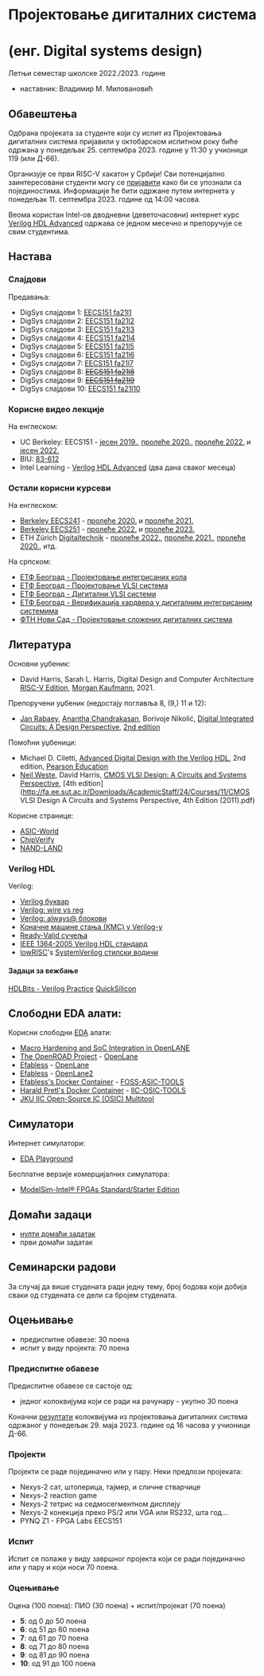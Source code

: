 # Пројектовање дигиталних система
# (енг. Digital systems design)

Летњи семестар школске 2022./2023. године
* наставник: Владимир М. Миловановић

## Обавештења

Одбрана пројеката за студенте који су испит из Пројектовања дигиталних система пријавили у октобарском испитном року биће одржана у понедељак 25. септембра 2023. године у 11:30 у учионици 119 (или Д-66).

Организује се први RISC-V хакатон у Србији! Сви потенцијално заинтересовани студенти могу се [пријавити](https://www.veriests.com/landing_pages/veriest-risc-v-hackathon-2023) како би се упознали са појединостима. Информације ће бити одржане путем интернета у понедељак 11. септембра 2023. године од 14:00 часова.

Веома користан Intel-ов дводневни (деветочасовни) интернет курс [Verilog HDL Advanced](https://learning.intel.com/Developer/learn/course/external/view/classroom/861/verilog-hdl-advanced) одржава се једном месечно и препоручује се свим студентима.

## Настава

### Слајдови

Предавања:
* DigSys слајдови 1: [EECS151 fa21l1][EECS151_fa21l1-1up]
* DigSys слајдови 2: [EECS151 fa21l2][EECS151_fa21l2-1up]
* DigSys слајдови 3: [EECS151 fa21l3][EECS151_fa21l3-1up]
* DigSys слајдови 4: [EECS151 fa21l4][EECS151_fa21l4-1up]
* DigSys слајдови 5: [EECS151 fa21l5][EECS151_fa21l5-1up]
* DigSys слајдови 6: [EECS151 fa21l6][EECS151_fa21l6-1up]
* DigSys слајдови 7: [EECS151 fa21l7][EECS151_fa21l7-1up]
* DigSys слајдови 8: ~~[EECS151 fa21l8][EECS151_fa21l8-1up]~~
* DigSys слајдови 9: ~~[EECS151 fa21l9][EECS151_fa21l9-1up]~~
* DigSys слајдови 10: [EECS151 fa21l10][EECS151_fa21l10-1up]

[EECS151_fa21l1-1up]: https://inst.eecs.berkeley.edu/~eecs151/fa21/files/lectures/Lecture1-Intro-1up.pdf
[EECS151_fa21l2-1up]: https://inst.eecs.berkeley.edu/~eecs151/fa21/files/lectures/Lecture2-Design-1up.pdf
[EECS151_fa21l3-1up]: https://inst.eecs.berkeley.edu/~eecs151/fa21/files/lectures/Lecture3-VerilogI-1up.pdf
[EECS151_fa21l4-1up]: https://inst.eecs.berkeley.edu/~eecs151/fa21/files/lectures/Lecture4-VerilogII-1up.pdf
[EECS151_fa21l5-1up]: https://inst.eecs.berkeley.edu/~eecs151/fa21/files/lectures/Lecture5-VerilogIII-1up.pdf
[EECS151_fa21l6-1up]: https://inst.eecs.berkeley.edu/~eecs151/fa21/files/lectures/Lecture6-CL-1up.pdf
[EECS151_fa21l7-1up]: https://inst.eecs.berkeley.edu/~eecs151/fa21/files/lectures/Lecture7-FSMs-1up.pdf
[EECS151_fa21l8-1up]: https://inst.eecs.berkeley.edu/~eecs151/fa21/files/lectures/Lecture8-RISC-V-1up.pdf
[EECS151_fa21l9-1up]: https://inst.eecs.berkeley.edu/~eecs151/fa21/files/lectures/Lecture9-Pipelining-1up.pdf
[EECS151_fa21l10-1up]: https://inst.eecs.berkeley.edu/~eecs151/fa21/files/lectures/Lecture10-PipeliningFPGA-1up.pdf

### Корисне видео лекције

На енглеском:
* UC Berkeley: EECS151 - [јесен 2019.](https://www.youtube.com/playlist?list=PLW6lmkTQ3FQVyMbSHpXyaGK9GvDEsr0mm), [пролеће 2020.](https://www.youtube.com/playlist?list=PLW6lmkTQ3FQXQjShQivjgzkQ7pNLnmo-z), [пролеће 2022.](https://www.youtube.com/playlist?list=PLkFD6_40KJIxrKaukIqIZMrtSRf6hNdPp) и [јесен 2022.](https://www.youtube.com/playlist?list=PLkFD6_40KJIzF1rzQ5Sp97Kv7wHhth7YK)
* BIU: [83-612](https://www.youtube.com/playlist?list=PLZU5hLL_713x0_AV_rVbay0pWmED7992G)
* Intel Learning - [Verilog HDL Advanced](https://learning.intel.com/Developer/learn/course/external/view/classroom/861/verilog-hdl-advanced) (два дана сваког месеца)

### Остали корисни курсеви

На енглеском:
* [Berkeley EECS241](https://inst.eecs.berkeley.edu/~ee241b) - [пролеће 2020.](https://inst.eecs.berkeley.edu/~ee241b/sp20) и [пролеће 2021.](https://inst.eecs.berkeley.edu/~ee241b/sp21)
* [Berkeley EECS251](https://inst.eecs.berkeley.edu/~eecs251b) - [пролеће 2022.](https://inst.eecs.berkeley.edu/~eecs251b/sp22) и [пролеће 2023.](https://inst.eecs.berkeley.edu/~eecs251b/sp23)
* ETH Zürich [Digitaltechnik](http://safari.ethz.ch/digitaltechnik) - [пролеће 2022.](https://www.youtube.com/playlist?list=PL5Q2soXY2Zi97Ya5DEUpMpO2bbAoaG7c6), [пролеће 2021.](https://www.youtube.com/playlist?list=PL5Q2soXY2Zi_uej3aY39YB5pfW4SJ7LlN), [пролеће 2020.](https://www.youtube.com/playlist?list=PL5Q2soXY2Zi_FRrloMa2fUYWPGiZUBQo2), итд.

На српском:
* [ЕТФ Београд - Пројектовање интегрисаних кола](http://tnt.etf.bg.ac.rs/~oe3upk)
* [ЕТФ Београд - Пројектовање VLSI система](http://tnt.etf.bg.ac.rs/~19e043vlsi)
* [ЕТФ Београд - Дигитални VLSI системи](http://tnt.etf.bg.ac.rs/~ms1dvs)
* [ЕТФ Београд - Верификација хардвера у дигиталним интегрисаним системима](http://tnt.etf.bg.ac.rs/~oe4vhd)
* [ФТН Нови Сад - Пројектовање сложених дигиталних система](https://www.elektronika.ftn.uns.ac.rs/projektovanje-slozenih-digitalnih-sistema/specifikacija)

## Литература

Основни уџбеник:
* David Harris, Sarah L. Harris, Digital Design and Computer Architecture [RISC-V Edition](https://www.sciencedirect.com/book/9780128200643), [Morgan Kaufmann](https://www.elsevier.com/books/digital-design-and-computer-architecture-risc-v-edition/harris/978-0-12-820064-3), 2021.

Препоручени уџбеник (недостају поглавља 8, (9,) 11 и 12):
* [Jan Rabaey](https://en.wikipedia.org/wiki/Jan_M._Rabaey), [Anantha Chandrakasan](https://en.wikipedia.org/wiki/Anantha_P._Chandrakasan), Borivoje Nikolić, [Digital Integrated Circuits: A Design Perspective](https://booksonweb.files.wordpress.com/2011/11/digital-integrated-circuits-a-design-perspective-by-jan-m-rabaey.pdf), [2nd edition](https://evlsi.files.wordpress.com/2014/11/rabaey-digital-integrated-circuits.pdf)

Помоћни уџбеници:
* Michael D. Ciletti, [Advanced Digital Design with the Verilog HDL](https://archive.org/details/advanceddigitald00cile), 2nd edition, [Pearson Education](https://www.pearson.com/en-us/subject-catalog/p/advanced-digital-design-with-the-verilog-hdl/P200000003439)
* [Neil Weste](https://en.wikipedia.org/wiki/Neil_Weste), David Harris, [CMOS VLSI Design: A Circuits and Systems Perspective](https://pages.hmc.edu/harris/cmosvlsi/4e), [4th edition](http://fa.ee.sut.ac.ir/Downloads/AcademicStaff/24/Courses/11/CMOS VLSI Design A Circuits and Systems Perspective, 4th Edition (2011).pdf)

Корисне странице:
* [ASIC-World](http://www.asic-world.com/verilog)
* [ChipVerify](https://www.chipverify.com/verilog/verilog-tutorial)
* [NAND-LAND](https://nandland.com/learn-verilog)

### Verilog HDL

Verilog:
* [Verilog буквар][Verilog Primer Slides]
* [Verilog: wire vs reg][wire vs reg]
* [Verilog: always@ блокови][always@ blocks]
* [Коначне машине стања (КМС) у Verilog-у][FSMs in Verilog]
* [Ready-Valid сучеља][Ready-Valid Interfaces]
* [IEEE 1364-2005 Verilog HDL стандард][IEEE Std 1364-2005]
* [lowRISC](https://lowrisc.org)'s [SystemVerilog стилски водичи][SystemVerilog Style Guides]

[Verilog Primer Slides]: https://inst.eecs.berkeley.edu/~eecs151/fa22/files/verilog/Verilog_Primer_Slides.pdf
[wire vs reg]: https://inst.eecs.berkeley.edu/~eecs151/fa22/files/verilog/wire_vs_reg.pdf
[always@ blocks]: https://inst.eecs.berkeley.edu/~eecs151/fa22/files/verilog/always_at_blocks.pdf
[FSMs in Verilog]: https://inst.eecs.berkeley.edu/~eecs151/fa22/files/verilog/verilog_fsm.pdf
[Ready-Valid Interfaces]: https://inst.eecs.berkeley.edu/~eecs151/fa22/files/verilog/ready_valid_interface.pdf
[IEEE Std 1364-2005]: https://ieeexplore.ieee.org/document/1620780
[SystemVerilog Style Guides]: https://github.com/lowRISC/style-guides

#### Задаци за вежбање

[HDLBits - Verilog Practice][HDLBits]
[QuickSilicon][QuickSilicon]

[HDLBits]: https://hdlbits.01xz.net
[QuickSilicon]: https://quicksilicon.in

## Слободни EDA алати:

Корисни слободни [EDA](https://en.wikipedia.org/wiki/Electronic_design_automation) алати:
* [Macro Hardening and SoC Integration in OpenLANE](https://www.youtube.com/watch?v=d0hPdkYg5QI)
* [The OpenROAD Project](https://theopenroadproject.org) - [OpenLane](https://github.com/The-OpenROAD-Project/OpenLane)
* [Efabless](https://efabless.com) - [OpenLane](https://github.com/efabless/openlane)
* [Efabless](https://github.com/efabless) - [OpenLane2](https://github.com/efabless/openlane2)
* [Efabless's Docker Container](https://hub.docker.com/r/efabless/foss-asic-tools) - [FOSS-ASIC-TOOLS](https://github.com/efabless/foss-asic-tools)
* [Harald Pretl's Docker Container](https://hub.docker.com/r/hpretl/iic-osic-tools) - [IIC-OSIC-TOOLS](https://github.com/iic-jku/iic-osic-tools)
* [JKU IIC Open-Source IC (OSIC) Multitool](https://github.com/iic-jku/osic-multitool)

## Симулатори

Интернет симулатори:
* [EDA Playground](https://www.edaplayground.com)

Бесплатне верзије комерцијалних симулатора:
* [ModelSim-Intel® FPGAs Standard/Starter Edition](https://www.intel.com/content/www/us/en/software-kit/750666)

## Домаћи задаци

* [нулти домаћи задатак](./dz/dz0.md)
* први домаћи задатак


## Семинарски радови

За случај да више студената ради једну тему, број бодова који добија сваки од студената се дели са бројем студената.

<!--

Неке од потенцијалних тема за семинарске радове:
* [Дигитални бафер](https://sr.wikipedia.org/wiki/Дигитални_бафер) - урађено
* [SPICE](https://en.wikipedia.org/wiki/SPICE)
* [Design rule checking](https://en.wikipedia.org/wiki/Design_rule_checking)
* [Layout Versus Schematic](https://en.wikipedia.org/wiki/Layout_Versus_Schematic)
* [Magic](https://en.wikipedia.org/wiki/Magic_(software))
* [GDSII](https://en.wikipedia.org/wiki/GDSII)
* [IC layout editor](https://en.wikipedia.org/wiki/IC_layout_editor)
* [PDK](https://en.wikipedia.org/wiki/Process_design_kit)
* [PCell](https://en.wikipedia.org/wiki/PCell)
* [Физичка верификација](https://en.wikipedia.org/wiki/Physical_verification)
* [Ефекат антене](https://en.wikipedia.org/wiki/Antenna_effect)
* [Списак електричних веза](https://en.wikipedia.org/wiki/Netlist)
* [Аутоматизација електронског пројектовања](https://en.wikipedia.org/wiki/Electronic_design_automation)
* [Трка услова](https://en.wikipedia.org/wiki/Race_condition)
* [Елморово кашњење](https://en.wikipedia.org/wiki/Elmore_delay)
* [Статичка временска анализа](https://en.wikipedia.org/wiki/Static_timing_analysis)
* [Кашњење простирања сигнала](https://en.wikipedia.org/wiki/Signal_propagation_delay)
* [Контаминационо кашњење](https://en.wikipedia.org/wiki/Contamination_delay)
* [Логички напор](https://en.wikipedia.org/wiki/Logical_effort)
* [Прорачун кашњења](https://en.wikipedia.org/wiki/Delay_calculation)
* [Синхрона логика](https://en.wikipedia.org/wiki/Synchronous_circuit)
* [Асинхрона логика](https://en.wikipedia.org/wiki/Asynchronous_circuit)
* [Искошеност такта](https://en.wikipedia.org/wiki/Clock_skew)
* [Дигитално контролисани осцилатор](https://en.wikipedia.org/wiki/Digitally_controlled_oscillator)
* [Дигитално-аналогни претварач](https://en.wikipedia.org/wiki/Digital-to-analog_converter)
* [Дигитални синтисајзер](https://en.wikipedia.org/wiki/Digital_synthesizer)
* Било који добар чланак: 30 поена
* Било који сјајан чланак: 60 поена
-->

## Оцењивање

* предиспитне обавезе: 30 поена
* испит у виду пројекта: 70 поена

### Предиспитне обавезе

Предиспитне обавезе се састоје од:
* једног колоквијума који се ради на рачунару - укупно 30 поена

Коначни [резултати](https://docs.google.com/spreadsheets/d/151u2lud_yBsg3GKb-TvSqA9xfILB1DozwaVJ9unwJBI) колоквијума из пројектовања дигиталних система одржаног у понедељак 29. маја 2023. године од 16 часова у учионици Д-66.

### Пројекти

Пројекти се раде појединачно или у пару. Неки предлози пројеката:
* Nexys-2 сат, штоперица, тајмер, и сличне стварчице
* Nexys-2 reaction game
* Nexys-2 тетрис на седмосегментном дисплеју
* Nexys-2 конекција преко PS/2 или VGA или RS232, шта год...
* PYNQ Z1 - FPGA Labs EECS151

<!--

Пројекти се раде појединачно или у пару. Сваки пројекат се састоји обично из четири дела:
* **теоретске основе** (10 поена) -- извештај који садржи шему на нивоу логичких кола и блокова, као и њену свеобухватну анализу
* **оптимизација кашњења** (10 поена) - xschem шема и ngspice симулације
* **оптимизација потрошње** (10 поена) - xschem шема и ngspice симулације
* **лејаут** (25 поена) - лејаут кола из једног од претходне две тачке
Напомена: лејаут може бити рађен у било ком програму, али мора бити DRC и LVS чист. Обавезно дати упоредни приказ резултата шематских симулација и одговарајућих пост-лејаут симулација које укључују и екстраковане паразитне капацитивности и отпорности.

Уколико студент ради појединачно, самостално бира технолошки процес у коме ће радити (GF180MCU или SKY130), док у случају да студенти раде у пару, један студент ради последње три тачке у GF180MCU, док други ради у SKY130 технолошком процесу, а први део пројекта је заједнички.

Теме за пројекте (једна по студенту или једна по пару, ко први изабере):
* [Витербијев декодер](https://bwrcs.eecs.berkeley.edu/Classes/icdesign/ee141_f99/projects.html)
* [Contents-Addressable Memories for Wireless Apps](https://bwrcs.eecs.berkeley.edu/Classes/icdesign/ee141_f00/projects.html)
* [32-битна АЛЈ](https://bwrcs.eecs.berkeley.edu/Classes/icdesign/ee141_f01/projects.html)
* [SRAM од 256 речи](http://bwrcs.eecs.berkeley.edu/Classes/icdesign/ee141_s01/projects.html)
* [32-битна АЛЈ](https://bwrcs.eecs.berkeley.edu/Classes/icdesign/ee141_f02/projects.html)
* [Погонитељ такта и генератор случајних бројева](http://bwrcs.eecs.berkeley.edu/Classes/icdesign/ee141_s02/projects.html)
* [Погонитељ такта и брзи делитељ](http://bwrcs.eecs.berkeley.edu/Classes/icdesign/ee141_s03/projects.html)
* [Декодери и делитељи](http://bwrcs.eecs.berkeley.edu/Classes/icdesign/ee141_s04/projects.html)
* [64x32-битни меморијски низ](https://bwrcs.eecs.berkeley.edu/Classes/icdesign/ee141_f04/projects.html)
* [Погонитељ такта и 16-битна АЛЈ](http://bwrcs.eecs.berkeley.edu/Classes/icdesign/ee141_s05/projects.html)
* [Мрежа за дистрибуцију такта и сабирач](https://bwrcs.eecs.berkeley.edu/Classes/icdesign/ee141_f05/projects.html)
* [Меморија](http://bwrcs.eecs.berkeley.edu/Classes/icdesign/ee141_s06/projects.html)
* [A Register File](https://bwrcs.eecs.berkeley.edu/Classes/icdesign/ee141_f06/projects.html)
* [64x32-bit SRAM](http://bwrcs.eecs.berkeley.edu/Classes/icdesign/ee141_s07/projects.html)
* [32x32 Bit SRAM](https://bwrcs.eecs.berkeley.edu/Classes/icdesign/ee141_f07/projects.html)
* [Нерекурзиван филтар](http://bwrcs.eecs.berkeley.edu/Classes/icdesign/ee141_s08/projects.html)
* [32x64 Bit SRAM](https://bwrcs.eecs.berkeley.edu/Classes/icdesign/ee141_f08/projects.html)
* [An Erroneous SRAM](http://bwrcs.eecs.berkeley.edu/Classes/icdesign/ee141_s09/projects.html)
* [Програмабилна функционална јединица](https://bwrcs.eecs.berkeley.edu/Classes/icdesign/ee141_f09/projects.html)
* [LDPC декодер](http://bwrcs.eecs.berkeley.edu/Classes/icdesign/ee141_s10/projects.html)
* [ADC LUT](http://bwrcs.eecs.berkeley.edu/Classes/icdesign/ee141_f10/projects.html)
* Ultra-Low Power Neural Processor ([Spike-Sorting DSP Architecture](https://www.researchgate.net/publication/224226807_A_130-m_W_64-channel_neural_spike-sorting_DSP_chip) -> Spike Detection Block)
* [Motion Estimation Memory](http://bwrcs.eecs.berkeley.edu/Classes/icdesign/ee141_f11/projects.html)
* [Neural Associative Memory](https://www.coursehero.com/file/6930434/project-phase2)
* [FPGA SLICEL](http://bwrcs.eecs.berkeley.edu/Classes/icdesign/ee141_f12/projects.html)
* било која тема на предлог студен(а)та уз претходни усмени договор с наставником

**Дигитално контролисани осцилатори** - универзална тема (без ограничења по броју студената или парова):
* [Дигитално контролисани осцилатор са матрицом тростатичких инвертора](https://picture.iczhiku.com/resource/eetop/WHKgpuOkOKruuNnX.pdf)
* [Дигитално контролисани осцилатор са варикапом](https://www.cs.ccu.edu.tw/~wildwolf/pdf.files/tcasii2005-1.pdf)
* [Унапређени дигитално контролисани осцилатор са варикапом](https://www.cs.ccu.edu.tw/~wildwolf/pdf.files/tcasii2007-1.pdf)
* [Фазно спрегнут дигитално контролисани осцилатор](https://ieeexplore.ieee.org/document/6891375)
* било који други дигитално контролисани осцилатор

[Формулар](https://docs.google.com/forms/d/e/1FAIpQLScNEo3q_JVxJlUwQdI0xrHlVxrQbqahu0pbiWSDOtHYgRJxyA/viewform) за пријаву пројекта.

[Списак](https://docs.google.com/spreadsheets/d/1i8mziFhKsBr1T4BF3xFRDiudE4pVVHAyDjuk6W9GnSI) пријављених пројеката.

Одбрана пројеката за све студенте који су испит из Дигиталне електронике пријавили у јануарском испитном року биће одржана у четвртак 9. фебруара 2023. године с почетком у 11:15 у учионици 119, како би на захтев факултетског руководства оцене биле унете што је могуће раније. Одбрана пројеката за студенте који су испит пријавили у фебруарском испитном року биће одржана највероватније у петак 17. фебруара или у суботу 18. фебруара 2023. године.

-->

### Испит

Испит се полаже у виду завршног пројекта који се ради појединачно или у пару и који носи 70 поена.

### Оцењивање

Оцена (100 поена): ПИО (30 поена) + испит/пројекат (70 поена)
* **5**: од 0 до 50 поена
* **6**: од 51 до 60 поена
* **7**: од 61 до 70 поена
* **8**: од 71 до 80 поена
* **9**: од 81 до 90 поена
* **10**: од 91 до 100 поена
